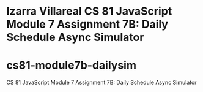 # Izarra Villareal CS 81 JavaScript Module 7 Assignment 7B: Daily Schedule Async Simulator

# cs81-module7b-dailysim
CS 81 JavaScript Module 7 Assignment 7B: Daily Schedule Async Simulator
